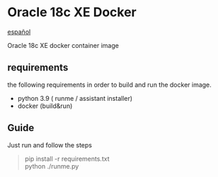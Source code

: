 # Oracle 18c XE Docker

[español](README-es.md)

Oracle 18c XE docker container image

## requirements

the following requirements in order to build and run the docker image.

- python 3.9 ( runme / assistant installer)
- docker (build&run)

## Guide

Just run and follow the steps
> pip install -r requirements.txt  
> python ./runme.py
